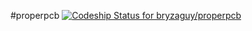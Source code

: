 #properpcb
[ ![Codeship Status for
bryzaguy/properpcb](https://codeship.io/projects/f8b6e310-d319-0132-a67a-667519ca6b8a/status)](https://codeship.io/projects/77623)